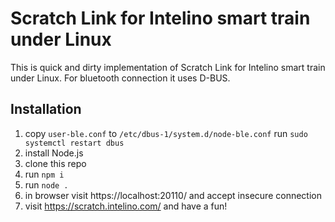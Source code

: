 # Scratch Link for Intelino smart train under Linux

This is quick and dirty implementation of Scratch Link for Intelino smart train under Linux. For bluetooth connection it uses D-BUS.

## Installation

1. copy `user-ble.conf` to `/etc/dbus-1/system.d/node-ble.conf` run `sudo systemctl restart dbus`
1. install Node.js
1. clone this repo
1. run `npm i`
1. run `node .`
1. in browser visit https://localhost:20110/ and accept insecure connection
1. visit https://scratch.intelino.com/ and have a fun!
